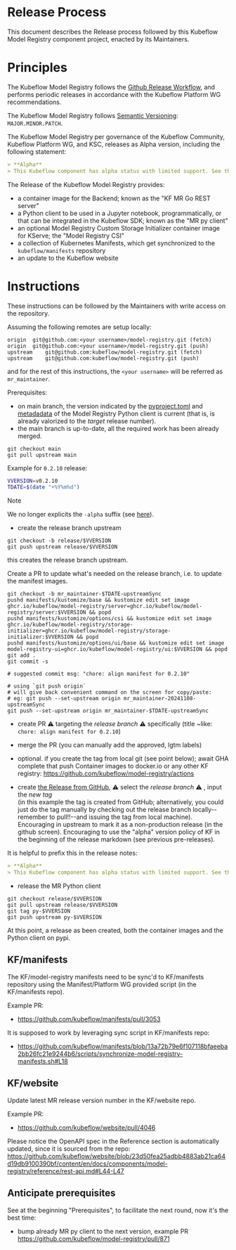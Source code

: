 # Release Process

This document describes the Release process followed by this Kubeflow Model Registry component project, enacted by its Maintainers.

# Principles

The Kubeflow Model Registry follows the [Github Release Workflow](https://github.com/kubeflow/model-registry/releases), and performs periodic releases in accordance with the Kubeflow Platform WG recommendations.

The Kubeflow Model Registry follows [Semantic Versioning](https://semver.org/): `MAJOR.MINOR.PATCH`.

The Kubeflow Model Registry per governance of the Kubeflow Community, Kubeflow Platform WG, and KSC, releases as Alpha version, including the following statement:

```md
> **Alpha**
> This Kubeflow component has alpha status with limited support. See the [Kubeflow versioning policies](https://www.kubeflow.org/docs/started/support/#application-status). The Kubeflow team is interested in your [feedback](https://github.com/kubeflow/model-registry/issues/new/choose) about the usability of the feature.
```

The Release of the Kubeflow Model Registry provides:
- a container image for the Backend; known as the "KF MR Go REST server"
- a Python client to be used in a Jupyter notebook, programmatically, or that can be integrated in the Kubeflow SDK; known as the "MR py client"
- an optional Model Registry Custom Storage Initializer container image for KServe; the "Model Registry CSI"
- a collection of Kubernetes Manifests, which get synchronized to the `kubeflow/manifests` repository
- an update to the Kubeflow website

# Instructions

These instructions can be followed by the Maintainers with write access on the repository.

Assuming the following remotes are setup locally:

```
origin	git@github.com:<your username>/model-registry.git (fetch)
origin	git@github.com:<your username>/model-registry.git (push)
upstream	git@github.com:kubeflow/model-registry.git (fetch)
upstream	git@github.com:kubeflow/model-registry.git (push)
```

and for the rest of this instructions, the `<your username>` will be referred as `mr_maintainer`.

Prerequisites:
- on main branch, the version indicated by the [pyproject.toml](https://github.com/kubeflow/model-registry/blob/d2312907025adbe83d3faafbecf1474824d055ed/clients/python/pyproject.toml#L3) and [metadadata](https://github.com/kubeflow/model-registry/blob/d2312907025adbe83d3faafbecf1474824d055ed/clients/python/src/model_registry/__init__.py#L3) of the Model Registry Python client is current (that is, is already valorized to the _target_ release number).
- the main branch is up-to-date, all the required work has been already merged.

```
git checkout main
git pull upstream main
```

Example for `0.2.10` release:

```sh
VVERSION=v0.2.10
TDATE=$(date "+%Y%m%d")
```

> [!NOTE]
> We no longer explicits the `-alpha` suffix (see [here](https://github.com/kubeflow/model-registry/issues/435#issuecomment-2384745910)).

- create the release branch upstream

```
git checkout -b release/$VVERSION
git push upstream release/$VVERSION
```

this creates the release branch upstream.

Create a PR to update what's needed on the release branch, i.e. to update the manifest images.

```
git checkout -b mr_maintainer-$TDATE-upstreamSync
pushd manifests/kustomize/base && kustomize edit set image ghcr.io/kubeflow/model-registry/server=ghcr.io/kubeflow/model-registry/server:$VVERSION && popd
pushd manifests/kustomize/options/csi && kustomize edit set image ghcr.io/kubeflow/model-registry/storage-initializer=ghcr.io/kubeflow/model-registry/storage-initializer:$VVERSION && popd
pushd manifests/kustomize/options/ui/base && kustomize edit set image model-registry-ui=ghcr.io/kubeflow/model-registry/ui:$VVERSION && popd
git add .
git commit -s

# suggested commit msg: "chore: align manifest for 0.2.10"

# using `git push origin`
# will give back convenient command on the screen for copy/paste:
# eg: git push --set-upstream origin mr_maintainer-20241108-upstreamSync
git push --set-upstream origin mr_maintainer-$TDATE-upstreamSync
```

- create PR ⚠️ targeting the _release branch_ ⚠️ specifically (title ~like: `chore: align manifest for 0.2.10`)
- merge the PR (you can manually add the approved, lgtm labels)

- optional. if you create the tag from local git (see point below); await GHA complete that push Container images to docker.io or any other KF registry: https://github.com/kubeflow/model-registry/actions
- create [the Release from GitHub](https://github.com/kubeflow/model-registry/releases/new), ⚠️ select the _release branch_ ⚠️ , input the _new tag_<br/>(in this example the tag is created from GitHub; alternatively, you could just do the tag manually by checking out the release branch locally--remember to pull!!--and issuing the tag from local machine).
Encouraging in upstream to mark it as a non-production release (in the github screen).
Encouraging to use the "alpha" version policy of KF in the beginning of the release markdown (see previous pre-releases).

It is helpful to prefix this in the release notes:

```md
> **Alpha**
> This Kubeflow component has alpha status with limited support. See the [Kubeflow versioning policies](https://www.kubeflow.org/docs/started/support/#application-status). The Kubeflow team is interested in your [feedback](https://github.com/kubeflow/model-registry/issues/new/choose) about the usability of the feature.
```

- release the MR Python client

```
git checkout release/$VVERSION
git pull upstream release/$VVERSION
git tag py-$VVERSION
git push upstream py-$VVERSION
```

At this point, a release as been created, both the container images and the Python client on pypi.

## KF/manifests

The KF/model-registry manifests need to be sync'd to KF/manifests repository using the Manifest/Platform WG provided script (in the KF/manifests repo).

Example PR:
- https://github.com/kubeflow/manifests/pull/3053

It is supposed to work by leveraging sync script in KF/manifests repo:
- https://github.com/kubeflow/manifests/blob/13a72b79e6f107118bfaeeba2bb26fc21e9244b6/scripts/synchronize-model-registry-manifests.sh#L18

## KF/website

Update latest MR release version number in the KF/website repo.

Example PR:
- https://github.com/kubeflow/website/pull/4046

Please notice the OpenAPI spec in the Reference section is automatically updated, since it is sourced from the repo: https://github.com/kubeflow/website/blob/23d50fea25adbb4883ab21ca64d19db9100390bf/content/en/docs/components/model-registry/reference/rest-api.md#L44-L47

## Anticipate prerequisites

See at the beginning "Prerequisites", to facilitate the next round, now it's the best time:
- bump already MR py client to the next version, example PR
https://github.com/kubeflow/model-registry/pull/871

